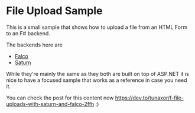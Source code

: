 # File Upload Sample

This is a small sample that shows how to upload a file from an HTML Form to an F# backend.

The backends here are

- [Falco](https://www.falcoframework.com/)
- [Saturn](https://saturnframework.org/)

While they're mainly the same as they both are built on top of ASP.NET it is nice to have a focused sample that works as a reference in case you need it.

You can check the post for this content now https://dev.to/tunaxor/f-file-uploads-with-saturn-and-falco-2ffh :)
